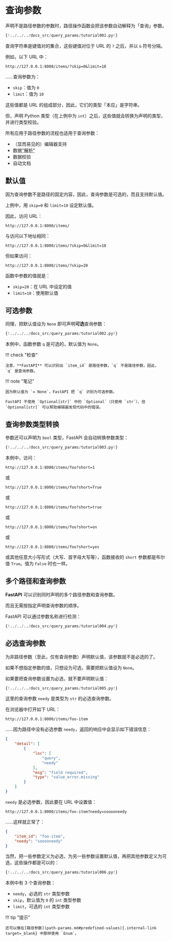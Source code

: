 # 查询参数

声明不是路径参数的参数时，路径操作函数会把该参数自动解释为「查询」参数。

```Python hl_lines="9"
{!../../../docs_src/query_params/tutorial001.py!}
```

查询字符串是键值对的集合，这些键值对位于 URL 的 `?` 之后，并以 `&` 符号分隔。

例如，以下 URL 中：

```
http://127.0.0.1:8000/items/?skip=0&limit=10
```

……查询参数为：

* `skip`：值为 `0`
* `limit`：值为 `10`

这些值都是 URL 的组成部分，因此，它们的类型「本应」是字符串。

但，声明 Python 类型（在上例中为 `int`）之后，这些值就会转换为声明的类型，并进行类型校验。

所有应用于路径参数的流程也适用于查询参数：

* （显而易见的）编辑器支持
* 数据<abbr title="将来自 HTTP 请求的字符串转换为 Python 数据类型">"解析"</abbr>
* 数据校验
* 自动文档

## 默认值

因为查询参数不是路径的固定内容，因此，查询参数是可选的，而且支持默认值。

上例中，用 `skip=0` 和 `limit=10` 设定默认值。

因此，访问 URL：

```
http://127.0.0.1:8000/items/
```

与访问以下地址相同：

```
http://127.0.0.1:8000/items/?skip=0&limit=10
```

但如果访问：

```
http://127.0.0.1:8000/items/?skip=20
```

函数中参数的值就是：

* `skip=20`：在 URL 中设定的值
* `limit=10`：使用默认值

## 可选参数

同理，把默认值设为 `None` 即可声明**可选**查询参数：

```Python hl_lines="9"
{!../../../docs_src/query_params/tutorial002.py!}
```

本例中，函数参数 `q` 是可选的，默认值为 `None`。

!!! check "检查"

    注意，**FastAPI** 可以识别出 `item_id` 是路径参数，`q` 不是路径参数，因此， `q` 是查询参数。

!!! note "笔记"

    因为默认值为 `= None`，FastAPI 把 `q` 识别为可选参数。
    
    FastAPI 不使用 `Optional[str]` 中的 `Optional`（只使用 `str`），但 `Optional[str]` 可以帮助编辑器发现代码中的错误。

## 查询参数类型转换

参数还可以声明为 `bool` 类型，FastAPI 会自动转换参数类型：

```Python hl_lines="9"
{!../../../docs_src/query_params/tutorial003.py!}
```

本例中，访问：

```
http://127.0.0.1:8000/items/foo?short=1
```

或

```
http://127.0.0.1:8000/items/foo?short=True
```

或

```
http://127.0.0.1:8000/items/foo?short=true
```

或

```
http://127.0.0.1:8000/items/foo?short=on
```

或

```
http://127.0.0.1:8000/items/foo?short=yes
```

或其他任意大小写形式（大写、首字母大写等），函数接收的 `short` 参数都是布尔值 `True`。值为 `False` 时也一样。


## 多个路径和查询参数

**FastAPI** 可以识别同时声明的多个路径参数和查询参数。

而且无需按指定声明查询参数的顺序。

FastAPI 可以通过参数名称进行检测：

```Python hl_lines="8  10"
{!../../../docs_src/query_params/tutorial004.py!}
```

## 必选查询参数

为非路径参数（至此，仅有查询参数）声明默认值，该参数就不是必选的了。

如果不想指定参数的值，只想设为可选，需要把默认值设为 `None`。

如果要把查询参数设置为必选，就不要声明默认值：

```Python hl_lines="6-7"
{!../../../docs_src/query_params/tutorial005.py!}
```

这里的查询参数 `needy` 是类型为 `str` 的必选查询参数。

在浏览器中打开如下 URL：

```
http://127.0.0.1:8000/items/foo-item
```

……因为路径中没有必选参数 `needy`，返回的响应中会显示如下错误信息：

```JSON
{
    "detail": [
        {
            "loc": [
                "query",
                "needy"
            ],
            "msg": "field required",
            "type": "value_error.missing"
        }
    ]
}
```

`needy` 是必选参数，因此要在 URL 中设置值：

```
http://127.0.0.1:8000/items/foo-item?needy=sooooneedy
```

……这样就正常了：

```JSON
{
    "item_id": "foo-item",
    "needy": "sooooneedy"
}
```

当然，把一些参数定义为必选，为另一些参数设置默认值，再把其他参数定义为可选，这些操作都是可以的：

```Python hl_lines="10"
{!../../../docs_src/query_params/tutorial006.py!}
```

本例中有 3 个查询参数：

* `needy`，必选的 `str` 类型参数
* `skip`，默认值为 `0` 的 `int` 类型参数
* `limit`，可选的 `int` 类型参数

!!! tip "提示"

    还可以像在[路径参数](path-params.md#predefined-values){.internal-link target=_blank} 中那样使用 `Enum`。

